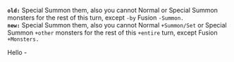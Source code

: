 **`old:`** Special Summon them, also you cannot Normal or Special Summon monsters for the rest of this turn, except `-by` Fusion `-Summon.`  
**`new:`** Special Summon them, also you cannot Normal `+Summon/Set` or Special Summon `+other` monsters for the rest of this `+entire` turn, except Fusion `+Monsters.`
  
  
  
Hello
\-
